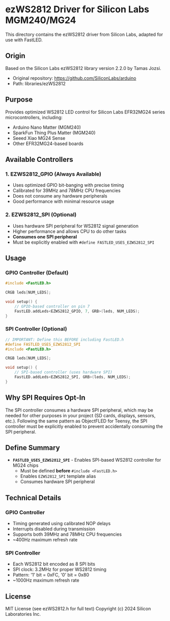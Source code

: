 # ezWS2812 Driver for Silicon Labs MGM240/MG24

This directory contains the ezWS2812 driver from Silicon Labs, adapted for use with FastLED.

## Origin

Based on the Silicon Labs ezWS2812 library version 2.2.0 by Tamas Jozsi.
- Original repository: https://github.com/SiliconLabs/arduino
- Path: libraries/ezWS2812

## Purpose

Provides optimized WS2812 LED control for Silicon Labs EFR32MG24 series microcontrollers, including:
- Arduino Nano Matter (MGM240)
- SparkFun Thing Plus Matter (MGM240)
- Seeed Xiao MG24 Sense
- Other EFR32MG24-based boards

## Available Controllers

### 1. EZWS2812_GPIO (Always Available)
- Uses optimized GPIO bit-banging with precise timing
- Calibrated for 39MHz and 78MHz CPU frequencies
- Does not consume any hardware peripherals
- Good performance with minimal resource usage

### 2. EZWS2812_SPI (Optional)
- Uses hardware SPI peripheral for WS2812 signal generation
- Higher performance and allows CPU to do other tasks
- **Consumes one SPI peripheral**
- Must be explicitly enabled with `#define FASTLED_USES_EZWS2812_SPI`

## Usage

### GPIO Controller (Default)
```cpp
#include <FastLED.h>

CRGB leds[NUM_LEDS];

void setup() {
    // GPIO-based controller on pin 7
    FastLED.addLeds<EZWS2812_GPIO, 7, GRB>(leds, NUM_LEDS);
}
```

### SPI Controller (Optional)
```cpp
// IMPORTANT: Define this BEFORE including FastLED.h
#define FASTLED_USES_EZWS2812_SPI
#include <FastLED.h>

CRGB leds[NUM_LEDS];

void setup() {
    // SPI-based controller (uses hardware SPI)
    FastLED.addLeds<EZWS2812_SPI, GRB>(leds, NUM_LEDS);
}
```

## Why SPI Requires Opt-In

The SPI controller consumes a hardware SPI peripheral, which may be needed for other purposes in your project (SD cards, displays, sensors, etc.). Following the same pattern as ObjectFLED for Teensy, the SPI controller must be explicitly enabled to prevent accidentally consuming the SPI peripheral.

## Define Summary

- **`FASTLED_USES_EZWS2812_SPI`** - Enables SPI-based WS2812 controller for MG24 chips
  - Must be defined **before** `#include <FastLED.h>`
  - Enables `EZWS2812_SPI` template alias
  - Consumes hardware SPI peripheral

## Technical Details

### GPIO Controller
- Timing generated using calibrated NOP delays
- Interrupts disabled during transmission
- Supports both 39MHz and 78MHz CPU frequencies
- ~400Hz maximum refresh rate

### SPI Controller
- Each WS2812 bit encoded as 8 SPI bits
- SPI clock: 3.2MHz for proper WS2812 timing
- Pattern: '1' bit = 0xFC, '0' bit = 0x80
- ~1000Hz maximum refresh rate

## License

MIT License (see ezWS2812.h for full text)
Copyright (c) 2024 Silicon Laboratories Inc.
